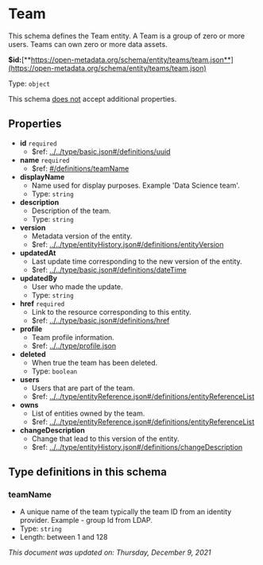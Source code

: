 # Team

This schema defines the Team entity. A Team is a group of zero or more users. Teams can own zero or more data assets.

**$id:**[**https://open-metadata.org/schema/entity/teams/team.json**](https://open-metadata.org/schema/entity/teams/team.json)

Type: `object`

This schema <u>does not</u> accept additional properties.

## Properties
- **id** `required`
  - $ref: [../../type/basic.json#/definitions/uuid](../types/basic.md#uuid)
- **name** `required`
  - $ref: [#/definitions/teamName](#teamname)
- **displayName**
  - Name used for display purposes. Example 'Data Science team'.
  - Type: `string`
- **description**
  - Description of the team.
  - Type: `string`
- **version**
  - Metadata version of the entity.
  - $ref: [../../type/entityHistory.json#/definitions/entityVersion](../types/entityhistory.md#entityversion)
- **updatedAt**
  - Last update time corresponding to the new version of the entity.
  - $ref: [../../type/basic.json#/definitions/dateTime](../types/basic.md#datetime)
- **updatedBy**
  - User who made the update.
  - Type: `string`
- **href** `required`
  - Link to the resource corresponding to this entity.
  - $ref: [../../type/basic.json#/definitions/href](../types/basic.md#href)
- **profile**
  - Team profile information.
  - $ref: [../../type/profile.json](../types/profile.md)
- **deleted**
  - When true the team has been deleted.
  - Type: `boolean`
- **users**
  - Users that are part of the team.
  - $ref: [../../type/entityReference.json#/definitions/entityReferenceList](../types/entityreference.md#entityreferencelist)
- **owns**
  - List of entities owned by the team.
  - $ref: [../../type/entityReference.json#/definitions/entityReferenceList](../types/entityreference.md#entityreferencelist)
- **changeDescription**
  - Change that lead to this version of the entity.
  - $ref: [../../type/entityHistory.json#/definitions/changeDescription](../types/entityhistory.md#changedescription)

## Type definitions in this schema

### teamName

- A unique name of the team typically the team ID from an identity provider. Example - group Id from LDAP.
- Type: `string`
- Length: between 1 and 128

_This document was updated on: Thursday, December 9, 2021_